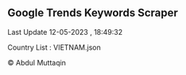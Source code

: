 

## Google Trends Keywords Scraper 
 
Last Update 12-05-2023 , 18:49:32

Country List :
VIETNAM.json



© Abdul Muttaqin 
